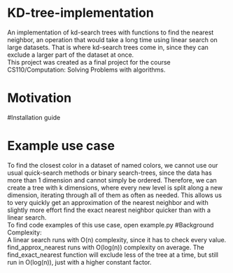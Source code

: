 # KD-tree-implementation
An implementation of kd-search trees with functions to find the nearest neighbor, an operation that would take a long time using linear search on large datasets. That is where kd-search trees come in, since they can exclude a larger part of the dataset at once.<br>
This project was created as a final project for the course CS110/Computation: Solving Problems with algorithms.
# Motivation

#Installation guide


# Example use case
To find the closest color in a dataset of named colors, we cannot use our usual quick-search methods or binary search-trees, since the data has more than 1 dimension and cannot simply be ordered. Therefore, we can create a tree with k dimensions, where every new level is split along a new dimension, iterating through all of them as often as needed. This allows us to very quickly get an approximation of the nearest neighbor and with slightly more effort find the exact nearest neighbor quicker than with a linear search.<br>
To find code examples of this use case, open example.py
#Background
Complexity:<br>
A linear search runs with O(n) complexity, since it has to check every value. find_approx_nearest runs with O(log(n)) complexity on average. The find_exact_nearest function will exclude less of the tree at a time, but still run in O(log(n)), just with a higher constant factor.
